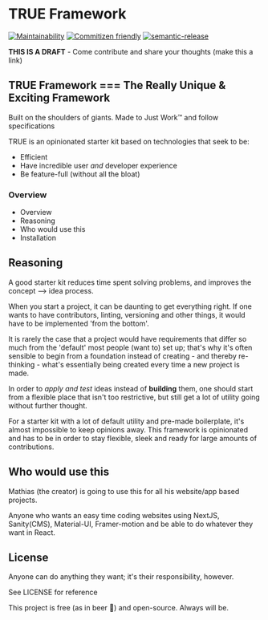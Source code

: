 <!-- @format -->

# TRUE Framework

[![Maintainability](https://img.shields.io/codeclimate/maintainability/MathiasKandelborg/TRUE?style=for-the-badge)](https://codeclimate.com/github/MathiasKandelborg/TRUE/maintainability)
[![Commitizen friendly](https://img.shields.io/badge/commitizen-friendly-brightgreen.svg?style=for-the-badge)](http://commitizen.github.io/cz-cli/)
[![semantic-release](https://img.shields.io/badge/%20%20%F0%9F%93%A6%F0%9F%9A%80-semantic--release-e10079.svg?style=for-the-badge)](https://github.com/semantic-release/semantic-release)

**THIS IS A DRAFT** - Come contribute and share your thoughts (make this a link)

## TRUE Framework === The Really Unique & Exciting Framework

Built on the shoulders of giants. Made to Just Work™ and follow specifications

TRUE is an opinionated starter kit based on technologies that seek to be:

- Efficient
- Have incredible user _and_ developer experience
- Be feature-full (without all the bloat)

### Overview

- Overview
- Reasoning
- Who would use this
- Installation

## Reasoning

A good starter kit reduces time spent solving problems, and improves the concept --> idea process.

When you start a project, it can be daunting to get everything right.
If one wants to have contributors, linting, versioning and other things, it would have to be implemented 'from the bottom'.

It is rarely the case that a project would have requirements that differ so much from the 'default' most people (want to) set up;
that's why it's often sensible to begin from a foundation instead of creating - and thereby re-thinking - what's essentially being created every time a new project is made.

In order to _apply and test_ ideas instead of **building** them, one should start from a flexible place that isn't too restrictive, but still get a lot of utility going without further thought.

For a starter kit with a lot of default utility and pre-made boilerplate, it's almost impossible to keep opinions away. This framework is opinionated and has to be in order to stay flexible, sleek and ready for large amounts of contributions.

## Who would use this

Mathias (the creator) is going to use this for all his website/app based projects.

Anyone who wants an easy time coding websites using NextJS, Sanity(CMS), Material-UI, Framer-motion and be able to do whatever they want in React.

## License

Anyone can do anything they want; it's their responsibility, however.

See LICENSE for reference

This project is free (as in beer 🍻) and open-source. Always will be.

